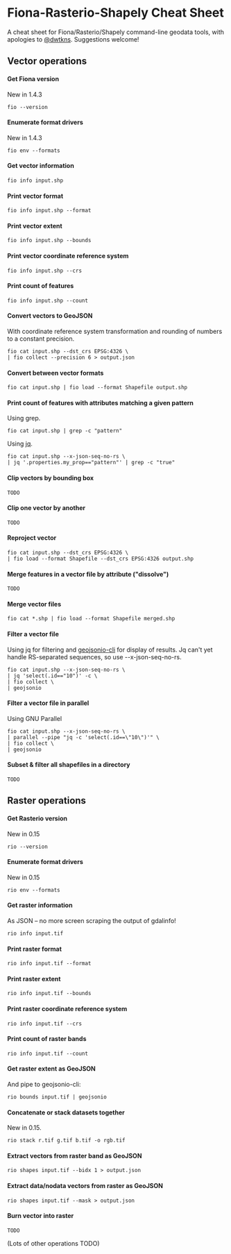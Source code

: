 Fiona-Rasterio-Shapely Cheat Sheet
==================================

A cheat sheet for Fiona/Rasterio/Shapely command-line geodata tools, with apologies to [@dwtkns](https://github.com/dwtkns/gdal-cheat-sheet). Suggestions welcome!

Vector operations
---

#### Get Fiona version

New in 1.4.3

	fio --version

#### Enumerate format drivers

New in 1.4.3

	fio env --formats

#### Get vector information

	fio info input.shp

#### Print vector format

	fio info input.shp --format

#### Print vector extent

	fio info input.shp --bounds

#### Print vector coordinate reference system

	fio info input.shp --crs
	
#### Print count of features

	fio info input.shp --count

#### Convert vectors to GeoJSON

With coordinate reference system transformation and rounding of numbers to a constant precision.

	fio cat input.shp --dst_crs EPSG:4326 \
	| fio collect --precision 6 > output.json

#### Convert between vector formats

	fio cat input.shp | fio load --format Shapefile output.shp

#### Print count of features with attributes matching a given pattern

Using grep.

	fio cat input.shp | grep -c "pattern"

Using [jq](http://stedolan.github.io/jq/).

	fio cat input.shp --x-json-seq-no-rs \
	| jq '.properties.my_prop=="pattern"' | grep -c "true"

#### Clip vectors by bounding box

	TODO

#### Clip one vector by another

	TODO

#### Reproject vector

	fio cat input.shp --dst_crs EPSG:4326 \
	| fio load --format Shapefile --dst_crs EPSG:4326 output.shp
	
#### Merge features in a vector file by attribute ("dissolve")

  	TODO

#### Merge vector files

  	fio cat *.shp | fio load --format Shapefile merged.shp

#### Filter a vector file

Using jq for filtering and 
[geojsonio-cli](https://github.com/mapbox/geojsonio-cli) for display of results. Jq can't
yet handle RS-separated sequences, so use --x-json-seq-no-rs.

	fio cat input.shp --x-json-seq-no-rs \
	| jq 'select(.id=="10")' -c \
	| fio collect \
	| geojsonio

#### Filter a vector file in parallel

Using GNU Parallel

	fio cat input.shp --x-json-seq-no-rs \
	| parallel --pipe "jq -c 'select(.id==\"10\")'" \
	| fio collect \
	| geojsonio

#### Subset & filter all shapefiles in a directory

  	TODO

Raster operations
---

#### Get Rasterio version

New in 0.15

	rio --version

#### Enumerate format drivers

New in 0.15

	rio env --formats

#### Get raster information

As JSON – no more screen scraping the output of gdalinfo!

	rio info input.tif

#### Print raster format

	rio info input.tif --format

#### Print raster extent

	rio info input.tif --bounds

#### Print raster coordinate reference system

	rio info input.tif --crs
	
#### Print count of raster bands

	rio info input.tif --count

#### Get raster extent as GeoJSON

And pipe to geojsonio-cli:

	rio bounds input.tif | geojsonio

#### Concatenate or stack datasets together

New in 0.15.

	rio stack r.tif g.tif b.tif -o rgb.tif

#### Extract vectors from raster band as GeoJSON

	rio shapes input.tif --bidx 1 > output.json

#### Extract data/nodata vectors from raster as GeoJSON

	rio shapes input.tif --mask > output.json
	
#### Burn vector into raster

	TODO

(Lots of other operations TODO)
